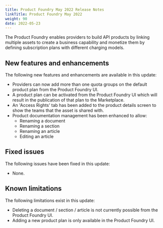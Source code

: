 ```yaml
---
title: Product Foundry May 2022 Release Notes
linkTitle: Product Foundry May 2022
weight: 90
date: 2022-05-23
---
```


The Product Foundry enables providers to build API products by linking multiple assets to create a business capability and monetize them by defining subscription plans with different charging models.

## New features and enhancements

The following new features and enhancements are available in this update:

* Providers can now add more than one quota groups on the default product plan from the Product Foundry UI.
* A product plan can be activated from the Product Foundry UI which will result in the publication of that plan to the Marketplace.
* An 'Access Rights' tab has been added to the product details screen to show the teams that the asset is shared with.
* Product documentation management has been enhanced to allow:
    * Renaming a document
    * Renaming a section
    * Renaming an article
    * Editing an article

## Fixed issues

The following issues have been fixed in this update:

* None.

## Known limitations

The following limitations exist in this update:

* Deleting a document / section / article is not currently possible from the Product Foundry UI.
* Adding a new product plan is only available in the Product Foundry UI.
